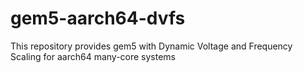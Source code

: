 # gem5-aarch64-dvfs
This repository provides gem5 with Dynamic Voltage and Frequency Scaling for aarch64 many-core systems
